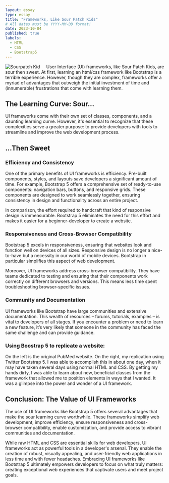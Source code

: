 ```yaml
---
layout: essay
type: essay
title: "Frameworks, Like Sour Patch Kids"
# All dates must be YYYY-MM-DD format!
date: 2023-10-04
published: true
labels:
  - HTML
  - CSS
  - Bootstrap5
---
```


<img src="https://itsugar.com/media/catalog/product/s/p/spk_pillow_redkid_front.png" alt="Sourpatch Kid" style="float: left; margin-right: 20px;">
User Interface (UI) frameworks, like Sour Patch Kids, are sour then sweet. At first, learning an html/css framework like Bootstrap is a terrible experience. However, though they are complex, frameworks offer a myriad of advantages that outweigh the initial investment of time and (innumerable) frustrations that come with learning them.

## The Learning Curve: Sour…

UI frameworks come with their own set of classes, components, and a daunting learning curve. However, it's essential to recognize that these complexities serve a greater purpose: to provide developers with tools to streamline and improve the web development process.

## …Then Sweet

### Efficiency and Consistency

One of the primary benefits of UI frameworks is efficiency. Pre-built components, styles, and layouts save developers a significant amount of time. For example, Bootstrap 5 offers a comprehensive set of ready-to-use components: navigation bars, buttons, and responsive grids. These components are designed to work seamlessly together, ensuring consistency in design and functionality across an entire project.

In comparison, the effort required to handcraft that kind of responsive design is immeasurable. Bootstrap 5 eliminates the need for this effort and makes it easier for a beginner-developer to create a website.

### Responsiveness and Cross-Browser Compatibility

Bootstrap 5 excels in responsiveness, ensuring that websites look and function well on devices of all sizes. Responsive design is no longer a nice-to-have but a necessity in our world of mobile devices. Bootstrap in particular simplifies this aspect of web development.

Moreover, UI frameworks address cross-browser compatibility. They have teams dedicated to testing and ensuring that their components work correctly on different browsers and versions. This means less time spent troubleshooting browser-specific issues.

### Community and Documentation

UI frameworks like Bootstrap have large communities and extensive documentation. This wealth of resources – forums, tutorials, examples – is vital to developers of all stages. If you encounter a problem or need to learn a new feature, it’s very likely that someone in the community has faced the same challenge and can provide guidance.

### Using Boostrap 5 to replicate a website:

On the left is the original PubMed website. On the right, my replication using Twitter Bootstrap 5. I was able to accomplish this in about one day, when it may have taken several days using normal HTML and CSS. By getting my hands dirty, I was able to learn about new, beneficial classes from the framework that allowed me to position elements in ways that I wanted. It was a glimpse into the power and wonder of a UI framework.

## Conclusion: The Value of UI Frameworks

The use of UI frameworks like Bootstrap 5 offers several advantages that make the sour learning curve worthwhile. These frameworks simplify web development, improve efficiency, ensure responsiveness and cross-browser compatibility, enable customization, and provide access to vibrant communities and documentation.

While raw HTML and CSS are essential skills for web developers, UI frameworks act as powerful tools in a developer's arsenal. They enable the creation of robust, visually appealing, and user-friendly web applications in less time and with fewer headaches. Embracing UI frameworks like Bootstrap 5 ultimately empowers developers to focus on what truly matters: creating exceptional web experiences that captivate users and meet project goals.